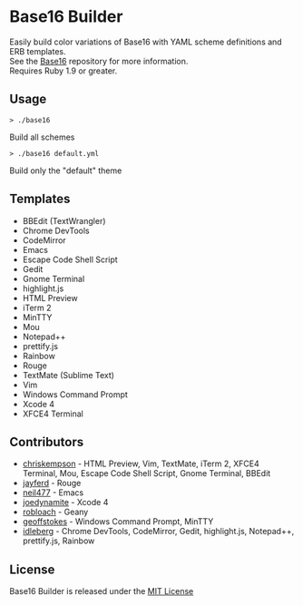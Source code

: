 # Base16 Builder
Easily build color variations of Base16 with YAML scheme definitions and ERB templates.  
See the [Base16](https://github.com/chriskempson/base16) repository for more information.  
Requires Ruby 1.9 or greater.

## Usage
    > ./base16
Build all schemes

    > ./base16 default.yml
Build only the "default" theme

## Templates
* BBEdit (TextWrangler)
* Chrome DevTools
* CodeMirror
* Emacs
* Escape Code Shell Script
* Gedit
* Gnome Terminal
* highlight.js
* HTML Preview
* iTerm 2
* MinTTY 
* Mou
* Notepad++
* prettify.js
* Rainbow
* Rouge
* TextMate (Sublime Text)
* Vim
* Windows Command Prompt
* Xcode 4
* XFCE4 Terminal 

## Contributors
* [chriskempson](https://github.com/chriskempson) - HTML Preview, Vim, TextMate, iTerm 2, XFCE4 Terminal, Mou, Escape Code Shell Script, Gnome Terminal, BBEdit
* [jayferd](https://github.com/jayferd) - Rouge
* [neil477](https://github.com/neil477) - Emacs
* [joedynamite](https://github.com/joedynamite) - Xcode 4
* [robloach](https://github.com/robloach) - Geany
* [geoffstokes](https://github.com/geoffstokes) - Windows Command Prompt, MinTTY
* [idleberg](https://github.com/idleberg) - Chrome DevTools, CodeMirror, Gedit, highlight.js, Notepad++, prettify.js, Rainbow

## License
Base16 Builder is released under the [MIT License](https://github.com/chriskempson/base16-builder/blob/master/LICENSE.md)
